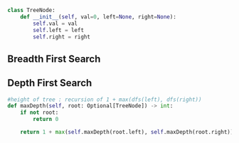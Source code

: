 ``` python
class TreeNode:
    def __init__(self, val=0, left=None, right=None):
        self.val = val
        self.left = left
        self.right = right
```

## Breadth First Search


## Depth First Search

``` python
#height of tree : recursion of 1 + max(dfs(left), dfs(right))
def maxDepth(self, root: Optional[TreeNode]) -> int:
	if not root:
		return 0

	return 1 + max(self.maxDepth(root.left), self.maxDepth(root.right)))
```